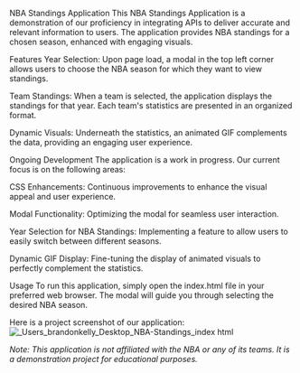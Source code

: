 NBA Standings Application
This NBA Standings Application is a demonstration of our proficiency in integrating APIs to deliver accurate and relevant information to users. The application provides NBA standings for a chosen season, enhanced with engaging visuals.

Features
Year Selection: Upon page load, a modal in the top left corner allows users to choose the NBA season for which they want to view standings.

Team Standings: When a team is selected, the application displays the standings for that year. Each team's statistics are presented in an organized format.

Dynamic Visuals: Underneath the statistics, an animated GIF complements the data, providing an engaging user experience.

Ongoing Development
The application is a work in progress. Our current focus is on the following areas:

CSS Enhancements: Continuous improvements to enhance the visual appeal and user experience.

Modal Functionality: Optimizing the modal for seamless user interaction.

Year Selection for NBA Standings: Implementing a feature to allow users to easily switch between different seasons.

Dynamic GIF Display: Fine-tuning the display of animated visuals to perfectly complement the statistics.

Usage
To run this application, simply open the index.html file in your preferred web browser. The modal will guide you through selecting the desired NBA season.

Here is a project screenshot of our application:![_Users_brandonkelly_Desktop_NBA-Standings_index html](https://github.com/bkness/jungle-map-api/assets/123907755/682710a2-8108-4fda-8169-d588e6253d76)

*Note: This application is not affiliated with the NBA or any of its teams. It is a demonstration project for educational purposes.*

   